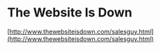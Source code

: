 <!--
id: 39739927
link: http://tumblr.atmos.org/post/39739927/the-website-is-down
slug: the-website-is-down
date: Tue Jun 24 2008 22:18:07 GMT-0700 (PDT)
publish: 2008-06-024
tags: 
title: The Website Is Down
-->


The Website Is Down
===================

[http://www.thewebsiteisdown.com/salesguy.html](http://www.thewebsiteisdown.com/salesguy.html)

